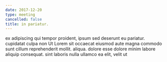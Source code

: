 ```yaml
---
date: 2017-12-20
type: meeting
cancelled: false
title: in pariatur.
---
```

ex adipiscing qui tempor proident, ipsum sed deserunt eu pariatur. cupidatat culpa non Ut Lorem sit occaecat eiusmod aute magna commodo sunt cillum reprehenderit mollit. aliqua. dolore esse dolore minim labore aliquip consequat. sint laboris nulla ullamco ea elit, velit ut